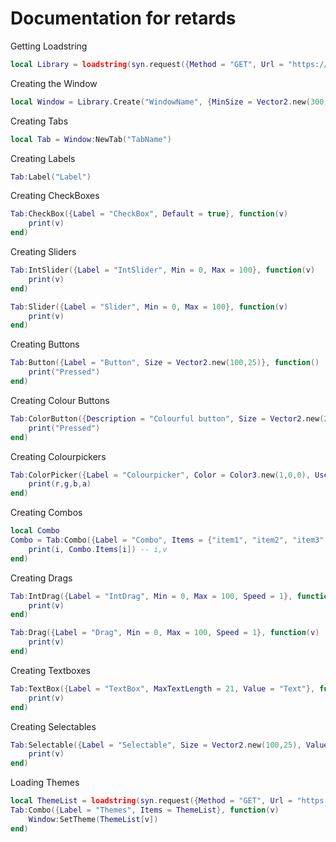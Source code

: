 # Documentation for retards

Getting Loadstring

```lua
local Library = loadstring(syn.request({Method = "GET", Url = "https://raw.githubusercontent.com/aladdin7127/Renderwrapper/main/Library.lua"}))()
```

Creating the Window

```lua
local Window = Library.Create("WindowName", {MinSize = Vector2.new(300,400)} --[[Any Renderwindow property]])
```

Creating Tabs

```lua
local Tab = Window:NewTab("TabName")
```

Creating Labels

```lua
Tab:Label("Label")
```

Creating CheckBoxes

```lua
Tab:CheckBox({Label = "CheckBox", Default = true}, function(v)
    print(v)
end)
```

Creating Sliders

```lua
Tab:IntSlider({Label = "IntSlider", Min = 0, Max = 100}, function(v)
    print(v)
end)

Tab:Slider({Label = "Slider", Min = 0, Max = 100}, function(v)
    print(v)
end)
```

Creating Buttons

```lua
Tab:Button({Label = "Button", Size = Vector2.new(100,25)}, function()
    print("Pressed")
end)
```

Creating Colour Buttons

```lua
Tab:ColorButton({Description = "Colourful button", Size = Vector2.new(25,25), Color = Color3.new(1,0,0)}, function()
    print("Pressed")
end)
```

Creating Colourpickers

```lua
Tab:ColorPicker({Label = "Colourpicker", Color = Color3.new(1,0,0), UseAlpha = true}, function(r,g,b,a)
    print(r,g,b,a)
end)
```

Creating Combos

```lua
local Combo
Combo = Tab:Combo({Label = "Combo", Items = {"item1", "item2", "item3",}}, function(i)
    print(i, Combo.Items[i]) -- i,v
end)
```

Creating Drags

```lua
Tab:IntDrag({Label = "IntDrag", Min = 0, Max = 100, Speed = 1}, function(v)
    print(v)
end)

Tab:Drag({Label = "Drag", Min = 0, Max = 100, Speed = 1}, function(v)
    print(v)
end)
```

Creating Textboxes

```lua
Tab:TextBox({Label = "TextBox", MaxTextLength = 21, Value = "Text"}, function(v)
    print(v)
end)
```

Creating Selectables

```lua
Tab:Selectable({Label = "Selectable", Size = Vector2.new(100,25), Value = false, Toggles = true}, function(v)
    print(v)
end)
```

Loading Themes

```lua
local ThemeList = loadstring(syn.request({Method = "GET", Url = "https://raw.githubusercontent.com/aladdin7127/RenderStyles/main/ThemeManager/ThemeList.lua"}).Body)()
Tab:Combo({Label = "Themes", Items = ThemeList}, function(v)
    Window:SetTheme(ThemeList[v])
end)
```
